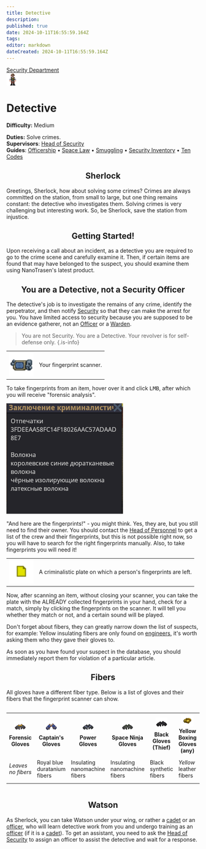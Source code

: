 ```yaml
---
title: Detective
description: 
published: true
date: 2024-10-11T16:55:59.164Z
tags: 
editor: markdown
dateCreated: 2024-10-11T16:55:59.164Z
---
```


<div style="display: flex; justify-content: center;">
<div class="roles-passport sb">
  <div class="title sb"><a href="/roles/securityservicedepartment">Security Department</a></div>
  <div>
    <div><div><img src="/roles/detective.png"></div></div>
  <div><div>
    <h1>Detective</h1>
    <p><strong>Difficulty:</strong> Medium</p>
    <strong>Duties:</strong> Solve crimes.<br>
    <b>Supervisors</b>: <a href="/roles/headofsecurity">Head of Security</a><br>
    <b>Guides</b>: <a href="/guides/officership" title="Officership">Officership</a> • <a href="/spacelaw" title="Space Law">Space Law</a> • <a href="/guides/smuggling" title="Smuggling">Smuggling</a> • <a href="/guides/securityinventory" title="Security Inventory">Security Inventory</a> • <a href="/roles/securityservicedepartment/tencodes" title="Ten Codes">Ten Codes</a>
  </div></div>
  </div>
</div>
</div>

## <center> Sherlock
<p> Greetings, Sherlock, how about solving some crimes? Crimes are always committed on the station, from small to large, but one thing remains constant: the detective who investigates them. Solving crimes is very challenging but interesting work. So, be Sherlock, save the station from injustice.

## <center> Getting Started!
<p> Upon receiving a call about an incident, as a detective you are required to go to the crime scene and carefully examine it. Then, if certain items are found that may have belonged to the suspect, you should examine them using NanoTrasen's latest product.

## <center> You are a Detective, not a Security Officer
<p> The detective's job is to investigate the remains of any crime, identify the perpetrator, and then notify <a href="/roles/securityservicedepartment">Security</a> so that they can make the arrest for you. You have limited access to security because you are supposed to be an evidence gatherer, not an <a href="/roles/officer">Officer</a> or a <a href="/roles/warden">Warden</a>.

> You are not Security. You are a Detective. Your revolver is for self-defense only.
{.is-info}


<table>
  <tr>
    <td><img src="/roles/sec/scaner.png" width="64" height="64"></td>
    <td style="text-align: center;">Your fingerprint scanner.</td>
  </tr>
</table>
To take fingerprints from an item, hover over it and click <kbd>LMB</kbd>, after which you will receive "forensic analysis".

![conclusionofcriminology.png](/roles/sec/conclusionofcriminology.png)

"And here are the fingerprints!" - you might think. Yes, they are, but you still need to find their owner. You should contact the [Head of Personnel](/roles/headofpersonnel) to get a list of the crew and their fingerprints, but this is not possible right now, so you will have to search for the right fingerprints manually. Also, to take fingerprints you will need it!

<table>
<tr>
<td><img src="/roles/sec/criminalisticrecord.png" width="64" height="64"></td>
<td style="text-align: center;">A criminalistic plate on which a person's fingerprints are left.</td>
</tr>
</table>

Now, after scanning an item, without closing your scanner, you can take the plate with the ALREADY collected fingerprints in your hand, check for a match, simply by clicking the fingerprints on the scanner. It will tell you whether they match or not, and a certain sound will be played.

Don't forget about fibers, they can greatly narrow down the list of suspects, for example: Yellow insulating fibers are only found on [engineers](/roles/engineer), it's worth asking them who they gave their gloves to.

As soon as you have found your suspect in the database, you should immediately report them for violation of a particular article.

## <center>Fibers
All gloves have a different fiber type. Below is a list of gloves and their fibers that the fingerprint scanner can show.

<div style="overflow-x: auto" class="fiber">
<table id="fiber">
<tbody><tr>
<th><img src="/roles/sec/detective/forensicgloves.png"><center>Forensic Gloves</center></th>
<th><img src="/roles/sec/detective/captaingloves.png"><center>Captain's Gloves</center></th>
<th><img src="/roles/sec/detective/powergloves.png"><center>Power Gloves</center></th>
<th><img src="/roles/sec/detective/spaceninjagloves.png"><center>Space Ninja Gloves</center></th>
<th><img src="/roles/sec/detective/blackgloves.png"><center>Black Gloves (Thief)</center></th>
<th><img src="/roles/sec/detective/yellowboxinggloves.png"><center>Yellow Boxing Gloves (any)</center></th>
<th><img src="/roles/sec/detective/nerdleathergloves.png"> <center>Nerd Leather Gloves</center></th>
<th><img src="/roles/sec/detective/blackgloves.png"><center>Combat Gloves</center></th>
<th><img src="/roles/sec/detective/roboticgloves.png"><center>Robotic Gloves</center></th>
<th><img src="/roles/sec/detective/insulatedgloves.png"> <center>Cheap/Insulated Gloves</center></th>
<th><img src="/roles/sec/detective/greengloves.png"><center>Green Gloves (any color)</center></th>
<th><img src="/roles/sec/detective/latexgloves.png"><center>Latex Gloves</center></th>
<th><img src="/roles/sec/detective/nitrilegloves.png"><center>Nitrile Gloves</center></th>
<th><img src="/roles/sec/detective/fingerlessgloves.png"><center>Fingerless Gloves (any) </center>
</th></tr>
<tr>
<td><i>Leaves no fibers</i></td>
<td>Royal blue duratanium fibers</td>
<td>Insulating nanomachine fibers</td>
<td>Insulating nanomachine fibers</td>
<td>Black synthetic fibers</td>
<td><i>Yellow</i> leather fibers</td>
<td>Brown leather fibers</td>
<td>Black insulating fibers</td>
<td>Black leather fibers</td>
<td>Yellow insulating fibers</td>
<td><i>Green</i> synthetic fibers</td>
<td>Latex fibers</td>
<td>Nitrile fibers</td>
<td><i>Black</i> synthetic fibers <i>and fingerprints</i>
</td>
</tr></tbody>
</table>
</div>
  
## <center> Watson
As Sherlock, you can take Watson under your wing, or rather a [cadet](/roles/cadet) or an [officer](/roles/officer), who will learn detective work from you and undergo training as an [officer](/roles/officer) (if it is a [cadet](/roles/cadet)). To get an assistant, you need to ask the [Head of Security](/roles/headofsecurity) to assign an officer to assist the detective and wait for a response.

<div class="table"></div>